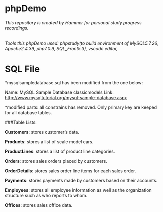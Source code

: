 # phpDemo

###### This repository is created by Hammer for personal study progress recordings.

###### Tools this phpDemo used: phpstudy(to build environment of MySQL5.7.26, Apache2.4.39, php7.0.9, SQL_Front5.3), vscode editor, 

# SQL File
*mysqlsampledatabase.sql has been modified from the one below:

Name: MySQL Sample Database classicmodels
Link: http://www.mysqltutorial.org/mysql-sample-database.aspx

*modified parts: all constrains has removed. Only primary key are keeped for all database tables.

###Table Lists:

**Customers**: stores customer’s data.

**Products**: stores a list of scale model cars.

**ProductLines**: stores a list of product line categories.

**Orders**: stores sales orders placed by customers.

**OrderDetails**: stores sales order line items for each sales order.

**Payments**: stores payments made by customers based on their accounts.

**Employees**: stores all employee information as well as the organization structure such as who reports to whom.

**Offices**: stores sales office data.

